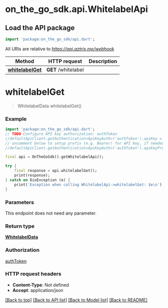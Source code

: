 # on_the_go_sdk.api.WhitelabelApi

## Load the API package
```dart
import 'package:on_the_go_sdk/api.dart';
```

All URIs are relative to *https://api.aztrix.me/webhook*

Method | HTTP request | Description
------------- | ------------- | -------------
[**whitelabelGet**](WhitelabelApi.md#whitelabelget) | **GET** /whitelabel | 


# **whitelabelGet**
> WhitelabelData whitelabelGet()



### Example
```dart
import 'package:on_the_go_sdk/api.dart';
// TODO Configure API key authorization: authToken
//defaultApiClient.getAuthentication<ApiKeyAuth>('authToken').apiKey = 'YOUR_API_KEY';
// uncomment below to setup prefix (e.g. Bearer) for API key, if needed
//defaultApiClient.getAuthentication<ApiKeyAuth>('authToken').apiKeyPrefix = 'Bearer';

final api = OnTheGoSdk().getWhitelabelApi();

try {
    final response = api.whitelabelGet();
    print(response);
} catch on DioException (e) {
    print('Exception when calling WhitelabelApi->whitelabelGet: $e\n');
}
```

### Parameters
This endpoint does not need any parameter.

### Return type

[**WhitelabelData**](WhitelabelData.md)

### Authorization

[authToken](../README.md#authToken)

### HTTP request headers

 - **Content-Type**: Not defined
 - **Accept**: application/json

[[Back to top]](#) [[Back to API list]](../README.md#documentation-for-api-endpoints) [[Back to Model list]](../README.md#documentation-for-models) [[Back to README]](../README.md)

